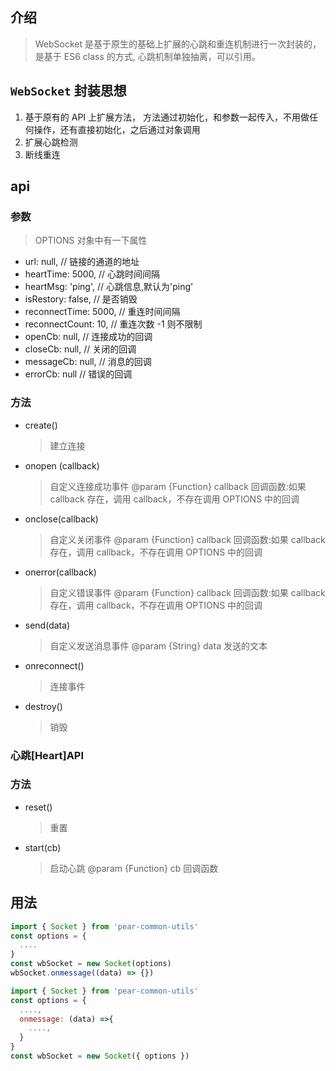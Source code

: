 ## 介绍

> WebSocket 是基于原生的基础上扩展的心跳和重连机制进行一次封装的，是基于 ES6 class 的方式, 心跳机制单独抽离，可以引用。

## `WebSocket` 封装思想

1. 基于原有的 API 上扩展方法， 方法通过初始化，和参数一起传入，不用做任何操作，还有直接初始化，之后通过对象调用
2. 扩展心跳检测
3. 断线重连

## api

### 参数

> OPTIONS 对象中有一下属性

- url: null, // 链接的通道的地址
- heartTime: 5000, // 心跳时间间隔
- heartMsg: 'ping', // 心跳信息,默认为'ping'
- isRestory: false, // 是否销毁
- reconnectTime: 5000, // 重连时间间隔
- reconnectCount: 10, // 重连次数 -1 则不限制
- openCb: null, // 连接成功的回调
- closeCb: null, // 关闭的回调
- messageCb: null, // 消息的回调
- errorCb: null // 错误的回调

### 方法

- create()

  > 建立连接

- onopen (callback)

  > 自定义连接成功事件 @param {Function} callback 回调函数:如果 callback 存在，调用 callback，不存在调用 OPTIONS 中的回调

- onclose(callback)

  > 自定义关闭事件 @param {Function} callback 回调函数:如果 callback 存在，调用 callback，不存在调用 OPTIONS 中的回调

- onerror(callback)

  > 自定义错误事件 @param {Function} callback 回调函数:如果 callback 存在，调用 callback，不存在调用 OPTIONS 中的回调

- send(data)

  > 自定义发送消息事件 @param {String} data 发送的文本

- onreconnect()

  > 连接事件

- destroy()
  > 销毁

### 心跳[Heart]API

### 方法

- reset()

  > 重置

- start(cb)
  > 启动心跳 @param {Function} cb 回调函数

## 用法

```javascript
import { Socket } from 'pear-common-utils'
const options = {
  ....
}
const wbSocket = new Socket(options)
wbSocket.onmessage((data) => {})
```

```javascript
import { Socket } from 'pear-common-utils'
const options = {
  ....,
  onmessage: (data) =>{
    ....,
  }
}
const wbSocket = new Socket({ options })
```
